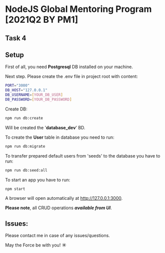 # NodeJS Global Mentoring Program [2021Q2 BY PM1]

## Task 4

## Setup
First of all, you need **Postgresql** DB installed on your machine.

Next step. Please create the .env file in project root with content:
```sh
PORT="3000"
DB_HOST="127.0.0.1"
DB_USERNAME=[YOUR_DB_USER]
DB_PASSWORD=[YOUR_DB_PASSWORD]
```
Create DB:
```sh
npm run db:create
```
Will be created the '**database_dev**' BD.

To create the **User** table in database you need to run:
```sh
npm run db:migrate
```
To transfer prepared default users from 'seeds' to the database you have to run:
```sh
npm run db:seed:all
```
To start an app you have to run:
```sh
npm start
```
A browser will open automatically at http://127.0.0.1:3000.

**Please note**, all CRUD operations **_available from UI_**.

## Issues:

Please contact me in case of any issues/questions.


May the Force be with you! :sunny:
